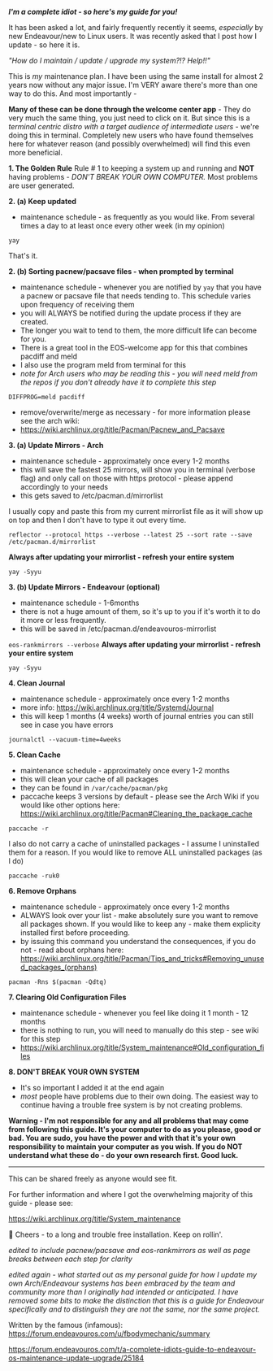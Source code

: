 ***I'm a complete idiot - so here's my guide for you!***

It has been asked a lot, and fairly frequently recently it seems, *especially* by new Endeavour/new to Linux users.  It was recently asked that I post how I update - so here it is.

*"How do I maintain / update / upgrade my system?!?  Help!!"*

This is *my* maintenance plan.  I have been using the same install for almost 2 years now without any major issue.  I'm VERY aware there's more than one way to do this.  And most importantly -

**Many of these can be done through the welcome center app** - They do very much the same thing, you just need to click on it.  But since this is a *terminal centric distro with a target audience of intermediate users* - we're doing this in terminal.  Completely new users who have found themselves here for whatever reason (and possibly overwhelmed) will find this even more beneficial.

**1. The Golden Rule**
Rule # 1 to keeping a system up and running and **NOT** having problems - 
*DON'T BREAK YOUR OWN COMPUTER.* Most problems are user generated.

**2. (a) Keep updated** 
- maintenance schedule - as frequently as you would like.  From several times a day to at least once every other week (in my opinion)

`yay`

That's it.  

**2. (b)  Sorting pacnew/pacsave files - when prompted by terminal**
- maintenance schedule - whenever you are notified by `yay` that you have a pacnew or pacsave file that needs tending to.  This schedule varies upon frequency of receiving them
- you will ALWAYS be notified during the update process if they are created.
- The longer you wait to tend to them, the more difficult life can become for you.
- There is a great tool in the EOS-welcome app for this that combines pacdiff and meld
- I also use the program meld from terminal for this
- *note for Arch users who may be reading this - you will need meld from the repos if you don't already have it to complete this step*

`DIFFPROG=meld pacdiff`

- remove/overwrite/merge as necessary - for more information please see the arch wiki:
- https://wiki.archlinux.org/title/Pacman/Pacnew_and_Pacsave


**3. (a) Update Mirrors - Arch** 
- maintenance schedule - approximately once every 1-2 months
- this will save the fastest 25 mirrors, will show you in terminal (verbose flag) and only call on those with https protocol - please append accordingly to your needs
- this gets saved to /etc/pacman.d/mirrorlist

I usually copy and paste this from my current mirrorlist file as it will show up on top and then I don't have to type it out every time.

`reflector --protocol https --verbose --latest 25 --sort rate --save /etc/pacman.d/mirrorlist`

**Always after updating your mirrorlist - refresh your entire system**

`yay -Syyu`

**3. (b) Update Mirrors - Endeavour (optional)**
- maintenance schedule - 1-6months
- there is not a huge amount of them, so it's up to you if it's worth it to do it more or less frequently.
- this will be saved in /etc/pacman.d/endeavouros-mirrorlist

`eos-rankmirrors --verbose`
**Always after updating your mirrorlist - refresh your entire system**

`yay -Syyu`


**4. Clean Journal**
- maintenance schedule - approximately once every 1-2 months
- more info: https://wiki.archlinux.org/title/Systemd/Journal
- this will keep 1 months (4 weeks) worth of journal entries you can still see in case you have errors

`journalctl --vacuum-time=4weeks`


**5. Clean Cache**
- maintenance schedule - approximately once every 1-2 months
- this will clean your cache of all packages
- they can be found in `/var/cache/pacman/pkg`
- paccache keeps 3 versions by default - please see the Arch Wiki if you would like other options here: https://wiki.archlinux.org/title/Pacman#Cleaning_the_package_cache

`paccache -r`

I also do not carry a cache of uninstalled packages - I assume I uninstalled them for a reason.  If you would like to remove ALL uninstalled packages (as I do)

`paccache -ruk0`



**6.  Remove Orphans**
- maintenance schedule - approximately once every 1-2 months
- ALWAYS look over your list - make absolutely sure you want to remove all packages shown.  If you would like to keep any - make them explicity installed first before proceeding.  
- by issuing this command you understand the consequences, if you do not - read about orphans here: https://wiki.archlinux.org/title/Pacman/Tips_and_tricks#Removing_unused_packages_(orphans)

`pacman -Rns $(pacman -Qdtq)`


**7. Clearing Old Configuration Files**
- maintenance schedule - whenever you feel like doing it 1 month - 12 months
- there is nothing to run, you will need to manually do this step - see wiki for this step
- https://wiki.archlinux.org/title/System_maintenance#Old_configuration_files



**8.  DON'T BREAK YOUR OWN SYSTEM**
- It's so important I added it at the end again
- *most* people have problems due to their own doing.  The easiest way to continue having a trouble free system is by not creating problems.  

**Warning - I'm not responsible for any and all problems that may come from following this guide.  It's your computer to do as you please, good or bad.  You are sudo, you have the power and with that it's your own responsibility to maintain your computer as you wish.  If you do NOT understand what these do - do your own research first.  Good luck.**

----


This can be shared freely as anyone would see fit.

For further information and where I got the overwhelming majority of this guide - please see:

https://wiki.archlinux.org/title/System_maintenance

:beers:
Cheers - to a long and trouble free installation.  Keep on rollin'.

*edited to include pacnew/pacsave and eos-rankmirrors as well as page breaks between each step for clarity*


*edited again - what started out as my personal guide for how I update my own Arch/Endeavour systems has been embraced by the team and community more than I originally had intended or anticipated.  I have removed some bits to make the distinction that this is a guide for Endeavour specifically and to distinguish they are not the same, nor the same project.*

Written by the famous (infamous):
https://forum.endeavouros.com/u/fbodymechanic/summary

https://forum.endeavouros.com/t/a-complete-idiots-guide-to-endeavour-os-maintenance-update-upgrade/25184
